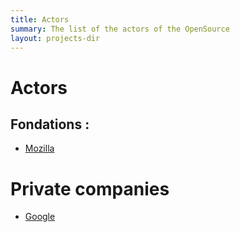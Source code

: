 ```yaml
---
title: Actors
summary: The list of the actors of the OpenSource
layout: projects-dir
---
```


# Actors

## Fondations :

-   [Mozilla](actors/mozilla)

# Private companies

-   [Google](actors/google)
